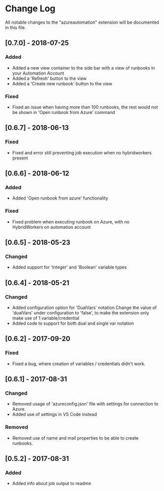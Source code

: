 # Change Log
All notable changes to the "azureautomation" extension will be documented in this file.

## [0.7.0] - 2018-07-25
### Added
 - Added a new view container to the side bar with a view of runbooks in your Automation Account
 - Added a 'Refresh' button to the view
 - Added a 'Create new runbook' button to the view

### Fixed
 - Fixed an issue when having more than 100 runbooks, the rest would not be shown in 'Open runbook from Azure' command

## [0.6.7] - 2018-06-13
### Fixed
 - Fixed and error still preventing job execution when no hybridworkers present

## [0.6.6] - 2018-06-12
### Added
 - Added 'Open runbook from azure' functionality

### Fixed
 - Fixed problem when executing runbook on Azure, with no HybridWorkers on automation account

## [0.6.5] - 2018-05-23
### Changed
 - Added support for 'Integer' and 'Boolean' variable types

## [0.6.4] - 2018-05-21
### Changed
 - Added configuration option for 'DualVars' notation
    Change the value of 'dualVars' under configuration to 'false', to make the extension only make use of 1 variable/credential
 - Added code to support for both dual and single var notation

## [0.6.2] - 2017-09-20
### Fixed
 - Fixed a bug, where creation of variables / credentials didn't work.

## [0.6.1] - 2017-08-31
### Changed
 - Removed usage of 'azureconfig.json' file with settings for connection to Azure.
 - Added use of settings in VS Code instead

### Removed
 - Removed use of name and mail properties to be able to create runbooks.

## [0.5.2] - 2017-08-31
### Added
 - Added info about job output to readme
